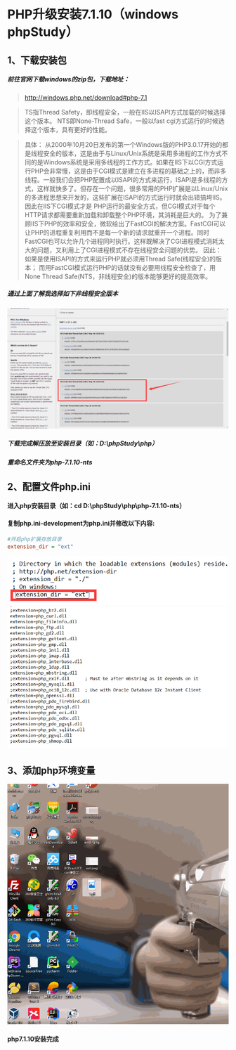 # PHP升级安装7.1.10（windows phpStudy）

## 1、下载安装包
##### 前往官网下载windows的zip包，下载地址：
> http://windows.php.net/download#php-7.1

> TS指Thread Safety，即线程安全，一般在IIS以ISAPI方式加载的时候选择这个版本。
> NTS即None-Thread Safe，一般以fast cgi方式运行的时候选择这个版本，具有更好的性能。

>具体：
 从2000年10月20日发布的第一个Windows版的PHP3.0.17开始的都是线程安全的版本，这是由于与Linux/Unix系统是采用多进程的工作方式不同的是Windows系统是采用多线程的工作方式。如果在IIS下以CGI方式运行PHP会非常慢，这是由于CGI模式是建立在多进程的基础之上的，而非多线程。一般我们会把PHP配置成以ISAPI的方式来运行，ISAPI是多线程的方式，这样就快多了。但存在一个问题，很多常用的PHP扩展是以Linux/Unix的多进程思想来开发的，这些扩展在ISAPI的方式运行时就会出错搞垮IIS。因此在IIS下CGI模式才是 PHP运行的最安全方式，但CGI模式对于每个HTTP请求都需要重新加载和卸载整个PHP环境，其消耗是巨大的。
 为了兼顾IIS下PHP的效率和安全，微软给出了FastCGI的解决方案。FastCGI可以让PHP的进程重复利用而不是每一个新的请求就重开一个进程。同时FastCGI也可以允许几个进程同时执行。这样既解决了CGI进程模式消耗太大的问题，又利用上了CGI进程模式不存在线程安全问题的优势。
 因此：
 如果是使用ISAPI的方式来运行PHP就必须用Thread Safe(线程安全)的版本；
 而用FastCGI模式运行PHP的话就没有必要用线程安全检查了，用None Thread Safe(NTS，非线程安全)的版本能够更好的提高效率。
##### 通过上面了解我选择如下非线程安全版本
![download](../img/php/download.png)
##### 下载完成解压放至安装目录（如：D:\phpStudy\php）
##### 重命名文件夹为php-7.1.10-nts
## 2、配置文件php.ini
#### 进入php安装目录（如：cd D:\phpStudy\php\php-7.1.10-nts）
#### 复制php.ini-development为php.ini并修改以下内容:
```ini
#开启php扩展存放目录
extension_dir = "ext"
```
![extdir](../img/php/extdir.png)
![ext](../img/php/ext.png)
## 3、添加php环境变量
![path](../img/php/path.gif)
#### php7.1.10安装完成


